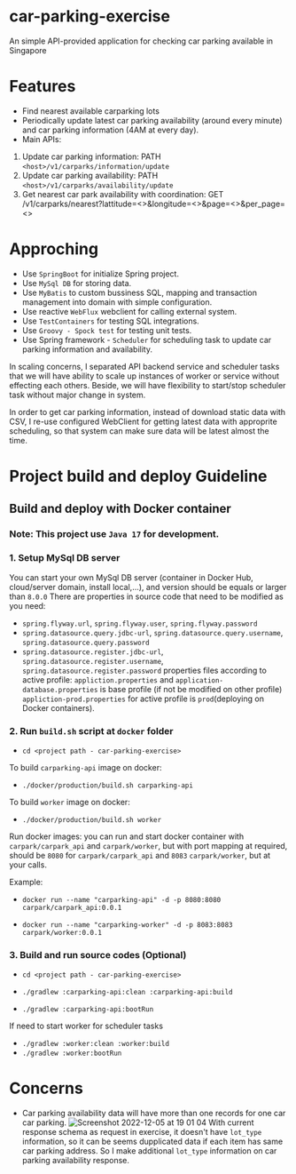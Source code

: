 # car-parking-exercise
An simple API-provided application for checking car parking available in Singapore

# Features
- Find nearest available carparking lots
- Periodically update latest car parking availability (around every minute) and car parking information (4AM at every day).
- Main APIs:
 1. Update car parking information: PATH `<host>/v1/carparks/information/update`
 2. Update car parking availability: PATH `<host>/v1/carparks/availability/update`
 3. Get nearest car park availability with coordination: GET <host>/v1/carparks/nearest?lattitude=<>&longitude=<>&page=<>&per_page=<>

# Approching
- Use `SpringBoot` for initialize Spring project.
- Use `MySql DB` for storing data.
- Use `MyBatis` to custom bussiness SQL, mapping and transaction management into domain with simple configuration.
- Use reactive `WebFlux` webclient for calling external system.
- Use `TestContainers` for testing SQL integrations.
- Use `Groovy - Spock test` for testing unit tests.
- Use Spring framework - `Scheduler` for scheduling task to update car parking information and availability.

In scaling concerns, I separated API backend service and scheduler tasks that we will have ability to scale up instances of worker or service without effecting each others. Beside, we will have flexibility to start/stop scheduler task without major change in system.

In order to get car parking information, instead of download static data with CSV, I re-use configured WebClient for getting latest data with approprite scheduling, so that system can make sure data will be latest almost the time.

# Project build and deploy Guideline
## Build and deploy with Docker container

### Note: This project use `Java 17` for development.

### 1. Setup MySql DB server
You can start your own MySql DB server (container in Docker Hub, cloud/server domain, install local,...), and version should be equals or larger than `8.0.0`
There are properties in source code that need to be modified as you need:
- `spring.flyway.url`, `spring.flyway.user`, `spring.flyway.password`
- `spring.datasource.query.jdbc-url`, `spring.datasource.query.username`, `spring.datasource.query.password`
- `spring.datasource.register.jdbc-url`, `spring.datasource.register.username`, `spring.datasource.register.password`
properties files according to active profile:
`appliction.properties` and `application-database.properties` is base profile (if not be modified on other profile)
`appliction-prod.properties` for active profile is `prod`(deploying on Docker containers).


### 2. Run `build.sh` script at `docker` folder
- ```cd <project path - car-parking-exercise>```

To build `carparking-api` image on docker:

- ```./docker/production/build.sh carparking-api```

To build `worker` image on docker:

- ```./docker/production/build.sh worker```

Run docker images: you can run and start docker container with `carpark/carpark_api` and `carpark/worker`, but with port mapping at required, should be `8080` for `carpark/carpark_api` and `8083` `carpark/worker`, but at your calls.

Example:

- ```docker run --name "carparking-api" -d -p 8080:8080 carpark/carpark_api:0.0.1```

- ```docker run --name "carparking-worker" -d -p 8083:8083 carpark/worker:0.0.1```

### 3. Build and run source codes (Optional)
- ```cd <project path - car-parking-exercise>```

- ```./gradlew :carparking-api:clean :carparking-api:build```
- ```./gradlew :carparking-api:bootRun```

If need to start worker for scheduler tasks

- ```./gradlew :worker:clean :worker:build```
- ```./gradlew :worker:bootRun```

# Concerns
- Car parking availability data will have more than one records for one car car parking.
![Screenshot 2022-12-05 at 19 01 04](https://user-images.githubusercontent.com/16128469/205633474-341bf742-cb36-42b0-8ffd-51bed18fe945.png)
With current response schema as request in exercise, it doesn't have `lot_type` information, so it can be seems dupplicated data if each item has same car parking address.
So I make additional `lot_type` information on car parking availability response.
